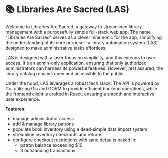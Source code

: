 # 📚 Libraries Are Sacred (LAS)

Welcome to Libraries Are Sacred, a gateway to streamlined library management
with a purposefully simple full-stack web app. The name "Libraries Are Sacred"
serves as a clever mnemonic for the app, simplifying the understanding of its
core purpose—a library automation system (LAS) designed to make administrative
tasks effortless.

LAS is designed with a laser focus on simplicity, and this extends to user access.
It's an admin-only application, ensuring that only authorized administrators can
harness its powerful features. However, rest assured, the library catalog remains
open and accessible to the public.

Under the hood, LAS leverages a robust tech stack. The API is powered by Go,
utilizing Gin and GORM to provide efficient backend operations, while the frontend
client is crafted in React, ensuring a smooth and interactive user experience.

**Features:**

- manage administrator access
- add & manage library patrons
- populate book inventory using a dead-simple data import system
- streamline inventory checkouts and returns
- configure checkout restrictions with sane defaults baked in:
  - patron balance exceeding $10
  - 3 outstanding transactions
